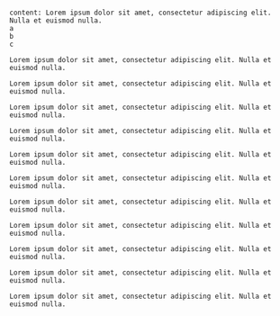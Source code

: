 ```note

content: Lorem ipsum dolor sit amet, consectetur adipiscing elit. Nulla et euismod nulla.
a
b
c
```

```abstract
Lorem ipsum dolor sit amet, consectetur adipiscing elit. Nulla et euismod nulla.
```

```info
Lorem ipsum dolor sit amet, consectetur adipiscing elit. Nulla et euismod nulla.
```

```tip
Lorem ipsum dolor sit amet, consectetur adipiscing elit. Nulla et euismod nulla.
```

```success
Lorem ipsum dolor sit amet, consectetur adipiscing elit. Nulla et euismod nulla.
```

```question
Lorem ipsum dolor sit amet, consectetur adipiscing elit. Nulla et euismod nulla.
```

```warning
Lorem ipsum dolor sit amet, consectetur adipiscing elit. Nulla et euismod nulla.
```

```failure
Lorem ipsum dolor sit amet, consectetur adipiscing elit. Nulla et euismod nulla.
```

```danger
Lorem ipsum dolor sit amet, consectetur adipiscing elit. Nulla et euismod nulla.
```

```bug
Lorem ipsum dolor sit amet, consectetur adipiscing elit. Nulla et euismod nulla.
```

```example
Lorem ipsum dolor sit amet, consectetur adipiscing elit. Nulla et euismod nulla.
```

```quote
Lorem ipsum dolor sit amet, consectetur adipiscing elit. Nulla et euismod nulla.
```

